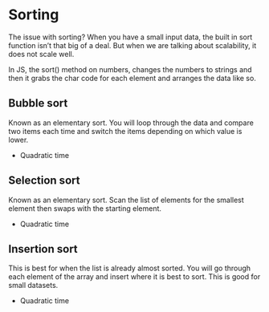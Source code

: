 # Sorting
The issue with sorting? When you have a small input data, the built in sort function isn’t that big of a deal. But when we are talking about scalability, it does not scale well. 

In JS, the sort() method on numbers, changes the numbers to strings and then it grabs the char code for each element and arranges the data like so. 

## Bubble sort
Known as an elementary sort. You will loop through the data and compare two items each time and switch the items depending on which value is lower. 
- Quadratic time

## Selection sort
Known as an elementary sort. Scan the list of elements for the smallest element then swaps with the starting element. 
- Quadratic time 

## Insertion sort
This is best for when the list is already almost sorted. You will go through each element of the array and insert where it is best to sort. This is good for small datasets. 
- Quadratic time
